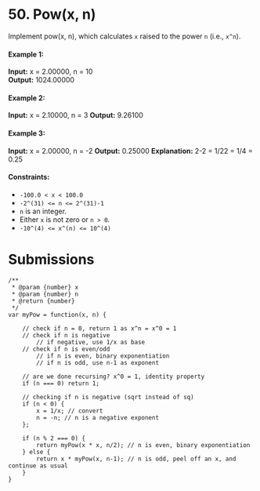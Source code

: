 # 50. Pow(x, n)

Implement pow(x, n), which calculates `x` raised to the power `n` (i.e., `x^n`).

#### Example 1:
**Input:** x = 2.00000, n = 10  
**Output:** 1024.00000

#### Example 2:
**Input:** x = 2.10000, n = 3
**Output:** 9.26100

#### Example 3:
**Input:** x = 2.00000, n = -2
**Output:** 0.25000
**Explanation:** 2-2 = 1/22 = 1/4 = 0.25

#### Constraints:
* `-100.0 < x < 100.0`
*  `-2^(31) <= n <= 2^(31)-1`
* `n` is an integer.
* Either `x` is not zero or `n > 0`.
* `-10^(4) <= x^(n) <= 10^(4)`

# Submissions

```
/**
 * @param {number} x
 * @param {number} n
 * @return {number}
 */
var myPow = function(x, n) {
    
    // check if n = 0, return 1 as x^n = x^0 = 1
    // check if n is negative
        // if negative, use 1/x as base
    // check if n is even/odd
        // if n is even, binary exponentiation
        // if n is odd, use n-1 as exponent

    // are we done recursing? x^0 = 1, identity property
    if (n === 0) return 1;

    // checking if n is negative (sqrt instead of sq)
    if (n < 0) {
        x = 1/x; // convert 
        n = -n; // n is a negative exponent
    };

    if (n % 2 === 0) {
        return myPow(x * x, n/2); // n is even, binary exponentiation 
    } else {
        return x * myPow(x, n-1); // n is odd, peel off an x, and continue as usual
    }
}
```

